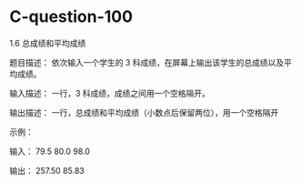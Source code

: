 # C-question-100
1.6 总成绩和平均成绩

题目描述：
依次输入一个学生的 3 科成绩，在屏幕上输出该学生的总成绩以及平均成绩。
 
 输入描述：
一行，3 科成绩，成绩之间用一个空格隔开。 

输出描述：
一行，总成绩和平均成绩（小数点后保留两位），用一个空格隔开

示例：

输入：
79.5 80.0 98.0

输出：
257.50 85.83
